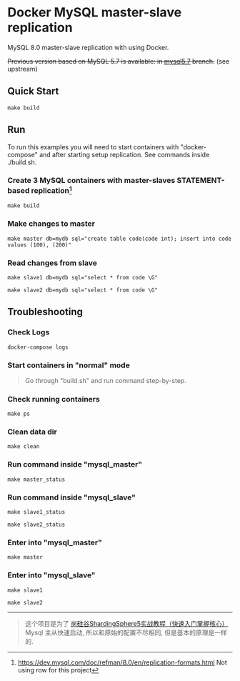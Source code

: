 # Docker MySQL master-slave replication

MySQL 8.0 master-slave replication with using Docker.

~~Previous version based on MySQL 5.7 is available:
in [mysql5.7](https://github.com/vbabak/docker-mysql-master-slave/tree/mysql5.7) branch.~~ (see upstream)

## Quick Start

```shell
make build
```

## Run

To run this examples you will need to start containers with "docker-compose"
and after starting setup replication. See commands inside ./build.sh.

### Create 3 MySQL containers with master-slaves STATEMENT-based replication[^1]

```shell
make build
```

### Make changes to master

```shell
make master db=mydb sql="create table code(code int); insert into code values (100), (200)"
```

### Read changes from slave

```shell
make slave1 db=mydb sql="select * from code \G"
```

```shell
make slave2 db=mydb sql="select * from code \G"
```

## Troubleshooting

### Check Logs

```shell
docker-compose logs
```

### Start containers in "normal" mode

> Go through "build.sh" and run command step-by-step.

### Check running containers

```shell
make ps
```

### Clean data dir

```shell
make clean
```

### Run command inside "mysql_master"

```shell
make master_status
```

### Run command inside "mysql_slave"

```shell
make slave1_status
```

```shell
make slave2_status
```

### Enter into "mysql_master"

```shell
make master
```

### Enter into "mysql_slave"

```shell
make slave1
```

```shell
make slave2
```

---

> 这个项目是为了 [尚硅谷ShardingSphere5实战教程（快速入门掌握核心）](https://www.bilibili.com/video/BV1ta411g7Jf/?p=14&share_source=copy_web&vd_source=75f28928f8e1001e7e53f0612a1d113d)
Mysql 主从快速启动, 所以和原始的配置不尽相同, 但是基本的原理是一样的.

[^1]: https://dev.mysql.com/doc/refman/8.0/en/replication-formats.html Not using row for this project
